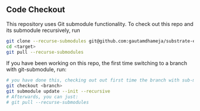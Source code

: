 ## Code Checkout

This repository uses Git submodule functionality. To check out this repo and its submodule recursively, run

```bash
git clone --recurse-submodules git@github.com:gautamdhameja/substrate-enterprise-sample.git <target>
cd <target>
git pull --recurse-submodules
```

If you have been working on this repo, the first time switching to a branch with git-submodule, run:

```bash
# you have done this, checking out out first time the branch with sub-modules
git checkout <branch>
git submodule update --init --recursive
# Afterwards, you can just:
# git pull --recurse-submodules
```
